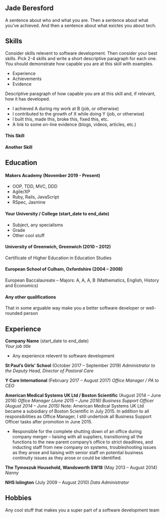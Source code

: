 ## Jade Beresford

A sentence about who and what you are. Then a sentence about what you've achieved. And then a sentence about what exictes you about tech.

## Skills

Consider skills relevent to software development. Then consider your best skills. Pick 2-4 skills and write a short descriptive paragraph for each one. You should demonstrate how capable you are at this skill with examples.

- Experience
- Achievements
- Evidence

Descriptive paragraph of how capable you are at this skill and, if relevant, how it has developed.

- I achieved A during my work at B (job, or otherwise)
- I contributed to the growth of X while doing Y (job, or otherwise)
- I built this, made this, broke this, fixed this, etc.
- A link to some on-line evidence (blogs, videos, articles, etc.)

#### This Skill



#### Another Skill



## Education

#### Makers Academy (November 2019 - Present)

- OOP, TDD, MVC, DDD
- Agile/XP
- Ruby, Rails, JavaScript
- RSpec, Jasmine

#### Your University / College (start_date to end_date)

- Subject, any specialisms
- Grade
- Other cool stuff

#### University of Greenwich, Greenwich (2010 – 2012)

Certificate of Higher Education in Education Studies 

#### European School of Culham, Oxfordshire (2004 – 2008)

European Baccalaureate – Majors: A, A, A, B (Mathematics, English, History and Economics) 

#### Any other qualifications

That in some arguable way make you a better software developer or well-rounded person

## Experience

**Company Name** (start_date to end_date)    
*Your job title*  
- Any experience relevent to software development

**St Paul’s Girls’ School** (October 2017 – September 2019)
*Administrator to the Deputy Head, Director of Pastoral Care*

**Y Care International** (February 2017 – August 2017)
*Office Manager / PA to CEO*

**American Medical Systems UK Ltd / Boston Scientific** (August 2014 – June 2016)
*Office Manager (June 2015 – June 2016)*
*Business Support Officer (August 2014 – June 2015)*
Note: American Medical Systems UK Ltd became a subsidiary of Boston Scientific in July 2015. In addition to all responsibilities as Office Manager, I still undertook all Business Support Officer tasks after promotion in June 2015.

- Responsible for the complete shutting down of an office during company merger – liaising with all suppliers, transitioning all the functions to the new parent company’s office to strict deadlines, and inducting staff from new company on systems, troubleshooting issues as they arose and liaising with senior staff on potential business continuity issues as they arose or could be identified.

**The Tymoszuk Household, Wandsworth SW18** (May 2013 – August 2014)
*Nanny*

**NHS Islington** (July 2009 – August 2010)
*Data Administrator*


## Hobbies

Any cool stuff that makes you a super part of a software development team
